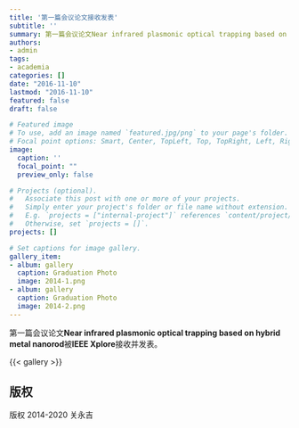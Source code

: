 ```yaml
---
title: '第一篇会议论文接收发表'
subtitle: ''
summary: 第一篇会议论文Near infrared plasmonic optical trapping based on hybrid metal nanorod被IEEE Xplore接收并发表。
authors:
- admin
tags:
- academia
categories: []
date: "2016-11-10"
lastmod: "2016-11-10"
featured: false
draft: false

# Featured image
# To use, add an image named `featured.jpg/png` to your page's folder.
# Focal point options: Smart, Center, TopLeft, Top, TopRight, Left, Right, BottomLeft, Bottom, BottomRight
image:
  caption: ''
  focal_point: ""
  preview_only: false

# Projects (optional).
#   Associate this post with one or more of your projects.
#   Simply enter your project's folder or file name without extension.
#   E.g. `projects = ["internal-project"]` references `content/project/deep-learning/index.md`.
#   Otherwise, set `projects = []`.
projects: []

# Set captions for image gallery.
gallery_item:
- album: gallery
  caption: Graduation Photo
  image: 2014-1.png
- album: gallery
  caption: Graduation Photo
  image: 2014-2.png
---
```


第一篇会议论文**Near infrared plasmonic optical trapping based on hybrid metal nanorod**被**IEEE Xplore**接收并发表。

{{< gallery >}}

## 版权

版权 2014-2020 关永吉

